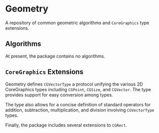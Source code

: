 # Geometry
A repository of common geometric algorithms and `CoreGraphics` type extensions.

## Algorithms
At present, the package contains no algorithms.

## `CoreGraphics` Extensions
Geometry defines `CGVectorType` a protocol unifying the various 2D CoreGraphics
types including `CGPoint`, `CGSize`, and `CGVector`. The type provides support for
easy conversion among types.

The type also allows for a concise definition of standard operators for addition, 
subtraction, multiplication, and division involving `CGVectorType` types.

Finally, the package includes several extensions to `CGRect`.
